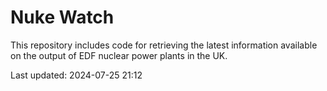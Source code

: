# Nuke Watch

This repository includes code for retrieving the latest information available on the output of EDF nuclear power plants in the UK.

Last updated: 2024-07-25 21:12